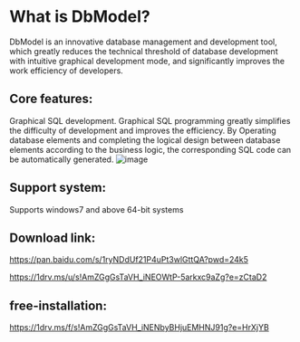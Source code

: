 What is DbModel?
===================

DbModel is an innovative database management and development tool, which greatly reduces the technical threshold of database development with intuitive graphical development mode, and significantly improves the work efficiency of developers.

## Core features:
Graphical SQL development. Graphical SQL programming greatly simplifies the difficulty of development and improves the efficiency.
By Operating database elements and completing the logical design between database elements according to the business logic, the corresponding SQL code can be automatically generated.
![image](https://github.com/user-attachments/assets/b4ab2b71-2ef9-4647-b3b9-19c141d4325b)

## Support system:

Supports windows7 and above 64-bit systems

## Download link:

https://pan.baidu.com/s/1ryNDdUf21P4uPt3wlGttQA?pwd=24k5

https://1drv.ms/u/s!AmZGgGsTaVH_iNEOWtP-5arkxc9aZg?e=zCtaD2

## free-installation:

https://1drv.ms/f/s!AmZGgGsTaVH_iNENbyBHjuEMHNJ91g?e=HrXjYB
